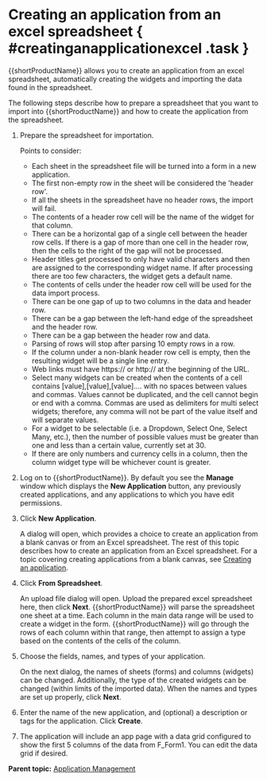 # Creating an application from an excel spreadsheet { #creatinganapplicationexcel .task }

{{shortProductName}} allows you to create an application from an excel spreadsheet, automatically creating the widgets and importing the data found in the spreadsheet.

The following steps describe how to prepare a spreadsheet that you want to import into {{shortProductName}} and how to create the application from the spreadsheet.

1.  Prepare the spreadsheet for importation.

    Points to consider:

    -   Each sheet in the spreadsheet file will be turned into a form in a new application.
    -   The first non-empty row in the sheet will be considered the 'header row'.
    -   If all the sheets in the spreadsheet have no header rows, the import will fail.
    -   The contents of a header row cell will be the name of the widget for that column.
    -   There can be a horizontal gap of a single cell between the header row cells. If there is a gap of more than one cell in the header row, then the cells to the right of the gap will not be processed.
    -   Header titles get processed to only have valid characters and then are assigned to the corresponding widget name. If after processing there are too few characters, the widget gets a default name.
    -   The contents of cells under the header row cell will be used for the data import process.
    -   There can be one gap of up to two columns in the data and header row.
    -   There can be a gap between the left-hand edge of the spreadsheet and the header row.
    -   There can be a gap between the header row and data.
    -   Parsing of rows will stop after parsing 10 empty rows in a row.
    -   If the column under a non-blank header row cell is empty, then the resulting widget will be a single line entry.
    -   Web links must have https:// or http:// at the beginning of the URL.
    -   Select many widgets can be created when the contents of a cell contains \[value\],\[value\],\[value\].... with no spaces between values and commas. Values cannot be duplicated, and the cell cannot begin or end with a comma. Commas are used as delimiters for multi select widgets; therefore, any comma will not be part of the value itself and will separate values.
    -   For a widget to be selectable \(i.e. a Dropdown, Select One, Select Many, etc.\), then the number of possible values must be greater than one and less than a certain value, currently set at 30.
    -   If there are only numbers and currency cells in a column, then the column widget type will be whichever count is greater.
2.  Log on to {{shortProductName}}. By default you see the **Manage** window which displays the **New Application** button, any previously created applications, and any applications to which you have edit permissions.

3.  Click **New Application**.

    A dialog will open, which provides a choice to create an application from a blank canvas or from an Excel spreadsheet. The rest of this topic describes how to create an application from an Excel spreadsheet. For a topic covering creating applications from a blank canvas, see [Creating an application](cr_creating_application_overview.md).

4.  Click **From Spreadsheet**.

    An upload file dialog will open. Upload the prepared excel spreadsheet here, then click **Next**. {{shortProductName}} will parse the spreadsheet one sheet at a time. Each column in the main data range will be used to create a widget in the form. {{shortProductName}} will go through the rows of each column within that range, then attempt to assign a type based on the contents of the cells of the column.

5.  Choose the fields, names, and types of your application.

    On the next dialog, the names of sheets \(forms\) and columns \(widgets\) can be changed. Additionally, the type of the created widgets can be changed \(within limits of the imported data\). When the names and types are set up properly, click **Next**.

6.  Enter the name of the new application, and \(optional\) a description or tags for the application. Click **Create**.

7. The application will include an app page with a data grid configured to show the first 5 columns of the data from F_Form1.  You can edit the data grid if desired.


**Parent topic:** [Application Management](cr_application_operations_toc.md)

